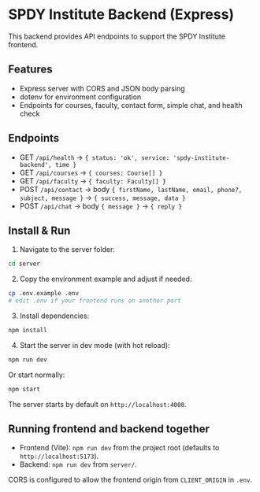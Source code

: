 # SPDY Institute Backend (Express)

This backend provides API endpoints to support the SPDY Institute frontend.

## Features
- Express server with CORS and JSON body parsing
- dotenv for environment configuration
- Endpoints for courses, faculty, contact form, simple chat, and health check

## Endpoints
- GET `/api/health` → `{ status: 'ok', service: 'spdy-institute-backend', time }`
- GET `/api/courses` → `{ courses: Course[] }`
- GET `/api/faculty` → `{ faculty: Faculty[] }`
- POST `/api/contact` → body `{ firstName, lastName, email, phone?, subject, message }` → `{ success, message, data }`
- POST `/api/chat` → body `{ message }` → `{ reply }`

## Install & Run

1. Navigate to the server folder:

```bash
cd server
```

2. Copy the environment example and adjust if needed:

```bash
cp .env.example .env
# edit .env if your frontend runs on another port
```

3. Install dependencies:

```bash
npm install
```

4. Start the server in dev mode (with hot reload):

```bash
npm run dev
```

Or start normally:

```bash
npm start
```

The server starts by default on `http://localhost:4000`.

## Running frontend and backend together
- Frontend (Vite): `npm run dev` from the project root (defaults to `http://localhost:5173`).
- Backend: `npm run dev` from `server/`.

CORS is configured to allow the frontend origin from `CLIENT_ORIGIN` in `.env`.